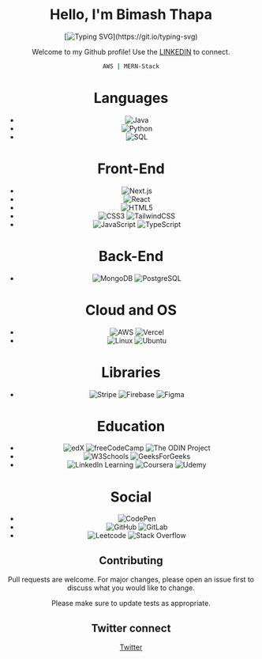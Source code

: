 <div align="center">
  
# Hello, I'm Bimash Thapa

[![Typing SVG](https://readme-typing-svg.herokuapp.com?font=Fira+Code&pause=1000&color=0000FF&center=true&vCenter=true&width=435&lines=Software+Developer;Full+Stack+Engineer;Cloud+Engineer;)](https://git.io/typing-svg)

Welcome to my Github profile!
Use the [LINKEDIN](https://www.linkedin.com/in/bimash-thapa-2060-2003-/) to connect.

```bash
AWS | MERN-Stack
```

# Languages
- ![Java](https://img.shields.io/badge/Java-%23E34A86?style=flat&logo=java&logoColor=white)
- ![Python](https://img.shields.io/badge/Python-%233B77A8?style=flat&logo=python&logoColor=white)
- ![SQL](https://img.shields.io/badge/SQL-%2307405B?style=flat&logo=sqlite&logoColor=white)

# Front-End
- ![Next.js](https://img.shields.io/badge/Next.js-black?logo=next.js&logoColor=white)
- ![React](https://img.shields.io/badge/React-61DAFB?style=flat&logo=react&logoColor=black)
- ![HTML5](https://img.shields.io/badge/HTML5-E34F26?style=flat&logo=html5&logoColor=white)
- ![CSS3](https://img.shields.io/badge/CSS3-1572B6?style=flat&logo=css3&logoColor=white) ![TailwindCSS](https://img.shields.io/badge/Tailwind_CSS-06B6D4?style=flat&logo=tailwind-css&logoColor=white)
- ![JavaScript](https://img.shields.io/badge/JavaScript-F7DF1E?logo=javascript&logoColor=000) ![TypeScript](https://img.shields.io/badge/TypeScript-3178C6?style=flat&logo=typescript&logoColor=white)

# Back-End
- ![MongoDB](https://img.shields.io/badge/MongoDB-47A248?style=flat&logo=mongodb&logoColor=white) ![PostgreSQL](https://img.shields.io/badge/PostgreSQL-%233C7EBB?style=flat&logo=postgresql&logoColor=white)

# Cloud and OS
- ![AWS](https://img.shields.io/badge/Amazon_AWS-232F3E?style=flat&logo=amazon-web-services&logoColor=white) ![Vercel](https://img.shields.io/badge/Vercel-%23000000.svg?logo=vercel&logoColor=white)
- ![Linux](https://img.shields.io/badge/Linux-FCC624?style=flat&logo=linux&logoColor=black) ![Ubuntu](https://img.shields.io/badge/Ubuntu-E95420?style=flat&logo=ubuntu&logoColor=white)

# Libraries
- ![Stripe](https://img.shields.io/badge/Stripe-5851DD?logo=stripe&logoColor=fff) ![Firebase](https://img.shields.io/badge/Firebase-039BE5?logo=Firebase&logoColor=white) ![Figma](https://img.shields.io/badge/Figma-F24E1E?logo=figma&logoColor=white)

# Education
- ![edX](https://img.shields.io/badge/edX-02262B?logo=edx&logoColor=fff) ![freeCodeCamp](https://img.shields.io/badge/freeCodeCamp-0A0A23?logo=freecodecamp&logoColor=fff) ![The ODIN Project](https://img.shields.io/badge/The%20Odin%20Project-A9792B?logo=theodinproject&logoColor=fff)
- ![W3Schools](https://img.shields.io/badge/W3Schools-04AA6D?logo=w3schools&logoColor=fff) ![GeeksForGeeks](https://img.shields.io/badge/GeeksforGeeks-298D46?logo=geeksforgeeks&logoColor=white)
- ![LinkedIn Learning](https://img.shields.io/badge/LinkedIn%20Learning-0A66C2?logo=linkedin&logoColor=fff) ![Coursera](https://img.shields.io/badge/Coursera-0056D2?logo=coursera&logoColor=fff) ![Udemy](https://img.shields.io/badge/Udemy-A435F0?logo=udemy&logoColor=fff)

# Social
- ![CodePen](https://img.shields.io/badge/Codepen-000000?style=flat&logo=codepen&logoColor=white)
- ![GitHub](https://img.shields.io/badge/GitHub-181717?style=flat&logo=github&logoColor=white) ![GitLab](https://img.shields.io/badge/GitLab-FC6D26?style=flat&logo=gitlab&logoColor=white)
- ![Leetcode](https://img.shields.io/badge/-LeetCode-FFA116?style=flat&logo=LeetCode&logoColor=black) ![Stack Overflow](https://img.shields.io/badge/Stack_Overflow-F58025?style=flat&logo=stack-overflow&logoColor=white)

## Contributing

Pull requests are welcome. For major changes, please open an issue first
to discuss what you would like to change.

Please make sure to update tests as appropriate.

## Twitter connect

[Twitter](https://img.shields.io/badge/Twitter-000000?style=flat&logo=x&logoColor=white)[](https://x.com/thapa_bimash) 
